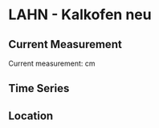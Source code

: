 # LAHN - Kalkofen neu

## Current Measurement

Current measurement: <Value topic="rivers/pegel-online/LAHN/Kalkofen neu/measurementValue"/> cm

## Time Series

<TimeSeries topic="rivers/pegel-online/LAHN/Kalkofen neu/measurementValue" period="week" />

## Location

<WorldMap>
  <Marker lat="50.317831817171495" lon="7.8898156192725235" labelTopic="rivers/pegel-online/LAHN/Kalkofen neu" />
</WorldMap>
